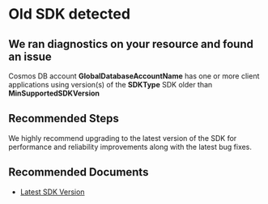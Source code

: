 <properties
	pageTitle="Old SDK RCA"
	description="RCA - Old SDK"
	infoBubbleText="Old SDK detected for the account. See the details on the right."
	service="microsoft.documentdb"
	resource="databaseAccounts"
	authors="susanur"
    ms.author="susanur"
	articleId="cosmosdb-oldsdkversion-rca"
    diagnosticScenario="CosmosDBOldSDKInsight"
	selfHelpType="rca"
	supportTopicIds="32636763,32636796,32636801,32636775,32636812"
	resourceTags=""
	productPesIds="15585"
	cloudEnvironments="public"
/>
# Old SDK detected

## We ran diagnostics on your resource and found an issue

<!--issueDescription-->

Cosmos DB account **<!--$GlobalDatabaseAccountName-->GlobalDatabaseAccountName<!--/$GlobalDatabaseAccountName-->** has one or more client applications using version(s) of the **<!--$SDKType-->SDKType<!--/$SDKType-->** SDK older than **<!--$MinSupportedSDKVersion-->MinSupportedSDKVersion<!--/$MinSupportedSDKVersion-->**

<!--/issueDescription-->

## **Recommended Steps**

We highly recommend upgrading to the latest version of the SDK for performance and reliability improvements along with the latest bug fixes.

## **Recommended Documents**

* [Latest SDK Version](https://docs.microsoft.com/azure/cosmos-db/sql-api-sdk-<!--$SDKLinkUrlSuffix-->SDKLinkUrlSuffix<!--/$SDKLinkUrlSuffix-->) 
